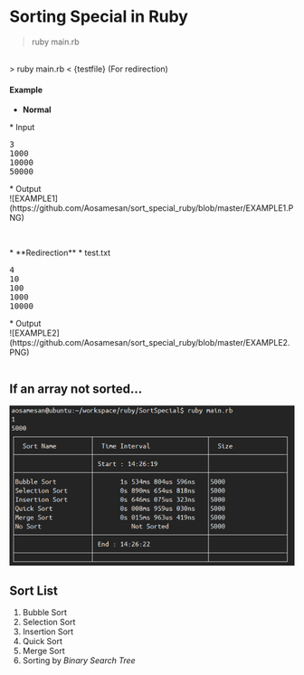 # Sorting Special in **Ruby**
> ruby main.rb
<br/>
> ruby main.rb < {testfile} (For redirection)

#### Example

* **Normal**
<table>
<tr>
* Input
<pre>
3
1000
10000
50000</pre>
* Output
<div>
![EXAMPLE1](https://github.com/Aosamesan/sort_special_ruby/blob/master/EXAMPLE1.PNG)
</div>
</tr>
</table>
<br/>
* **Redirection**
<table>
<tr>
* test.txt
<pre>
4
10
100
1000
10000</pre>
* Output
<div>
![EXAMPLE2](https://github.com/Aosamesan/sort_special_ruby/blob/master/EXAMPLE2.PNG)
</div>
</tr>
</table>

## If an array not sorted...
![NOTSORTED](https://github.com/Aosamesan/sort_special_ruby/blob/master/NOT_SORTED.PNG)

## Sort List
1. Bubble Sort
2. Selection Sort
3. Insertion Sort
4. Quick Sort
5. Merge Sort
6. Sorting by *Binary Search Tree*
